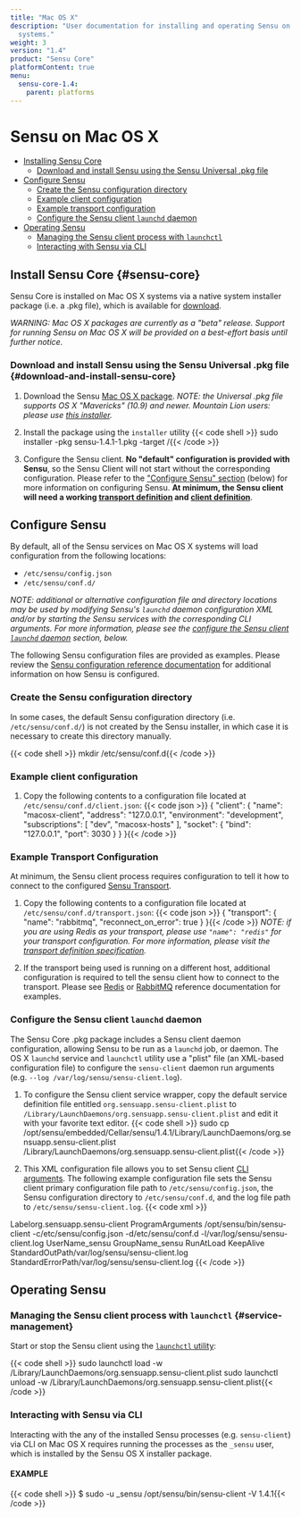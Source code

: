 ```yaml
---
title: "Mac OS X"
description: "User documentation for installing and operating Sensu on Mac OS X
  systems."
weight: 3
version: "1.4"
product: "Sensu Core"
platformContent: true
menu:
  sensu-core-1.4:
    parent: platforms
---
```


# Sensu on Mac OS X

- [Installing Sensu Core](#sensu-core)
  - [Download and install Sensu using the Sensu Universal .pkg file](#download-and-install-sensu-core)
- [Configure Sensu](#configure-sensu)
  - [Create the Sensu configuration directory](#create-the-sensu-configuration-directory)
  - [Example client configuration](#example-client-configuration)
  - [Example transport configuration](#example-transport-configuration)
  - [Configure the Sensu client `launchd` daemon](#configure-the-sensu-client-launchd-daemon)
- [Operating Sensu](#operating-sensu)
  - [Managing the Sensu client process with `launchctl`](#service-management)
  - [Interacting with Sensu via CLI](#interacting-with-sensu-via-cli)

## Install Sensu Core {#sensu-core}

Sensu Core is installed on Mac OS X systems via a native system installer package (i.e. a .pkg file), which is available for [download][1].

_WARNING: Mac OS X packages are currently as a "beta" release. Support for
running Sensu on Mac OS X will be provided on a best-effort basis until further
notice._

### Download and install Sensu using the Sensu Universal .pkg file {#download-and-install-sensu-core}

1. Download the Sensu [Mac OS X package][1].
   _NOTE: the Universal .pkg file supports OS X "Mavericks" (10.9) and newer.
   Mountain Lion users: please use [this installer][3]._

2. Install the package using the `installer` utility
   {{< code shell >}}
sudo installer -pkg sensu-1.4.1-1.pkg -target /{{< /code >}}

3. Configure the Sensu client. **No "default" configuration is provided with
   Sensu**, so the Sensu Client will not start without the corresponding
   configuration. Please refer to the ["Configure Sensu" section][12] (below)
   for more information on configuring Sensu. **At minimum, the Sensu client
   will need a working [transport definition][13] and [client definition][14]**.

## Configure Sensu

By default, all of the Sensu services on Mac OS X systems will load
configuration from the following locations:

- `/etc/sensu/config.json`
- `/etc/sensu/conf.d/`

_NOTE: additional or alternative configuration file and directory locations may
be used by modifying Sensu's `launchd` daemon configuration XML and/or by
starting the Sensu services with the corresponding CLI arguments. For more
information, please see the [configure the Sensu client `launchd` daemon][4]
section, below._

The following Sensu configuration files are provided as examples. Please review
the [Sensu configuration reference documentation][5] for additional information
on how Sensu is configured.

### Create the Sensu configuration directory

In some cases, the default Sensu configuration directory (i.e.
`/etc/sensu/conf.d/`) is not created by the Sensu installer, in which case it is
necessary to create this directory manually.

{{< code shell >}}
mkdir /etc/sensu/conf.d{{< /code >}}

### Example client configuration

1. Copy the following contents to a configuration file located at
   `/etc/sensu/conf.d/client.json`:
   {{< code json >}}
{
  "client": {
    "name": "macosx-client",
    "address": "127.0.0.1",
    "environment": "development",
    "subscriptions": [
      "dev",
      "macosx-hosts"
    ],
    "socket": {
      "bind": "127.0.0.1",
      "port": 3030
    }
  }
}{{< /code >}}

### Example Transport Configuration

At minimum, the Sensu client process requires configuration to tell it how to
connect to the configured [Sensu Transport][6].

1. Copy the following contents to a configuration file located at
   `/etc/sensu/conf.d/transport.json`:
   {{< code json >}}
{
  "transport": {
    "name": "rabbitmq",
    "reconnect_on_error": true
  }
}{{< /code >}}
   _NOTE: if you are using Redis as your transport, please use `"name": "redis"`
   for your transport configuration. For more information, please visit the
   [transport definition specification][15]._

2. If the transport being used is running on a different host, additional configuration is required to tell the sensu client how to connect to the transport.
Please see [Redis][7] or [RabbitMQ][8] reference documentation for examples.

### Configure the Sensu client `launchd` daemon

The Sensu Core .pkg package includes a Sensu client daemon configuration,
allowing Sensu to be run as a `launchd` job, or daemon. The OS X `launchd`
service and `launchctl` utility use a "plist" file (an XML-based
configuration file) to configure the `sensu-client` daemon run arguments (e.g.
`--log /var/log/sensu/sensu-client.log`).

1. To configure the Sensu client service wrapper, copy the default service
   definition file entitled `org.sensuapp.sensu-client.plist` to
   `/Library/LaunchDaemons/org.sensuapp.sensu-client.plist` and edit it with
   your favorite text editor.
   {{< code shell >}}
sudo cp /opt/sensu/embedded/Cellar/sensu/1.4.1/Library/LaunchDaemons/org.sensuapp.sensu-client.plist /Library/LaunchDaemons/org.sensuapp.sensu-client.plist{{< /code >}}

2. This XML configuration file allows you to set Sensu client [CLI
   arguments][10]. The following example configuration file sets the Sensu
   client primary configuration file path to `/etc/sensu/config.json`, the Sensu
   configuration directory to `/etc/sensu/conf.d`, and the log file path to
   `/etc/sensu/sensu-client.log`.
   {{< code xml >}}
<?xml version="1.0" encoding="UTF-8"?>
<!DOCTYPE plist PUBLIC -//Apple//DTD PLIST 1.0//EN http://www.apple.com/DTDs/PropertyList-1.0.dtd>
<plist version="1.0">
 <dict>
   <key>Label</key><string>org.sensuapp.sensu-client</string>
   <key>ProgramArguments</key>
   <array>
     <string>/opt/sensu/bin/sensu-client</string>
     <string>-c/etc/sensu/config.json</string>
     <string>-d/etc/sensu/conf.d</string>
     <string>-l/var/log/sensu/sensu-client.log</string>
   </array>
   <key>UserName</key><string>_sensu</string>
   <key>GroupName</key><string>_sensu</string>
   <key>RunAtLoad</key><true/>
   <key>KeepAlive</key><true/>
   <key>StandardOutPath</key><string>/var/log/sensu/sensu-client.log</string>
   <key>StandardErrorPath</key><string>/var/log/sensu/sensu-client.log</string>
 </dict>
</plist>{{< /code >}}

## Operating Sensu

### Managing the Sensu client process with `launchctl` {#service-management}

Start or stop the Sensu client using the [`launchctl` utility][11]:

{{< code shell >}}
sudo launchctl load -w /Library/LaunchDaemons/org.sensuapp.sensu-client.plist
sudo launchctl unload -w /Library/LaunchDaemons/org.sensuapp.sensu-client.plist{{< /code >}}

### Interacting with Sensu via CLI

Interacting with the any of the installed Sensu processes (e.g. `sensu-client`)
via CLI on Mac OS X requires running the processes as the `_sensu` user, which
is installed by the Sensu OS X installer package.

#### EXAMPLE

{{< code shell >}}
$ sudo -u _sensu /opt/sensu/bin/sensu-client -V
1.4.1{{< /code >}}


[1]:  https://eol-repositories.sensuapp.org/osx/
[3]:  https://eol-repositories.sensuapp.org/osx/sensu-0.26.3-1.mountainlion.pkg
[4]:  #configure-the-sensu-client-launchd-daemon
[5]:  ../../reference/configuration/
[6]:  ../../reference/transport/
[7]:  ../../reference/redis/#configure-sensu
[8]:  ../../reference/rabbitmq/#sensu-rabbitmq-configuration
[10]: ../../reference/configuration/#sensu-service-cli-arguments
[11]: https://ss64.com/osx/launchctl.html
[12]: #configure-sensu
[13]: #example-transport-configuration
[14]: #example-client-configuration
[15]: ../../reference/transport/#transport-definition-specification
